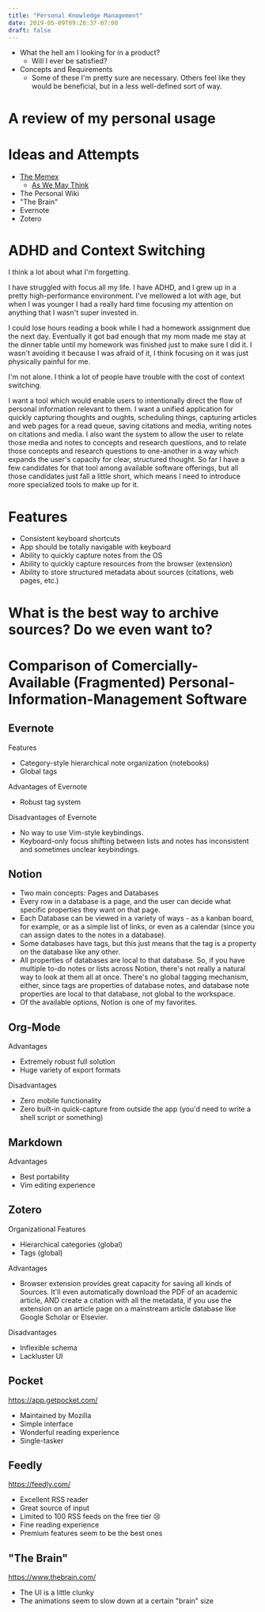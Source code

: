 ```yaml
---
title: "Personal Knowledge Management"
date: 2019-05-09T09:28:37-07:00
draft: false
---
```


* What the hell am I looking for in a product? 
  * Will I ever be satisfied?
* Concepts and Requirements
  * Some of these I'm pretty sure are necessary. Others feel like they would be beneficial, but in a less well-defined sort of way.

# A review of my personal usage

# Ideas and Attempts

  * [The Memex](https://en.wikipedia.org/wiki/Memex)
    * [As We May Think](https://www.theatlantic.com/magazine/archive/1945/07/as-we-may-think/303881/)
  * The Personal Wiki
  * "The Brain"
  * Evernote
  * Zotero

# ADHD and Context Switching

I think a lot about what I'm forgetting.

I have struggled with focus all my life. I have ADHD, and I grew up in a pretty high-performance environment. I've mellowed a lot with age, but when I was younger I had a really hard time focusing my attention on anything that I wasn't super invested in.

I could lose hours reading a book while I had a homework assignment due the next day. Eventually it got bad enough that my mom made me stay at the dinner table until my homework was finished just to make sure I did it. I wasn't avoiding it because I was afraid of it, I think focusing on it was just physically painful for me. 

I'm not alone. I think a lot of people have trouble with the cost of context switching.

I want a tool which would enable users to intentionally direct the flow of personal information relevant to them. I want a unified application for quickly capturing thoughts and oughts, scheduling things, capturing articles and web pages for a read queue, saving citations and media, writing notes on citations and media. I also want the system to allow the user to relate those media and notes to concepts and research questions, and to relate those concepts and research questions to one-another in a way which expands the user's capacity for clear, structured thought. So far I have a few candidates for that tool among available software offerings, but all those candidates just fall a little short, which means I need to introduce more specialized tools to make up for it.

# Features

* Consistent keyboard shortcuts
* App should be totally navigable with keyboard
* Ability to quickly capture notes from the OS
* Ability to quickly capture resources from the browser (extension)
* Ability to store structured metadata about sources (citations, web pages, etc.)

# What is the best way to archive sources? Do we even want to?

# Comparison of Comercially-Available (Fragmented) Personal-Information-Management Software

## Evernote

Features

* Category-style hierarchical note organization (notebooks)
* Global tags

Advantages of Evernote

* Robust tag system

Disadvantages of Evernote

* No way to use Vim-style keybindings.
* Keyboard-only focus shifting between lists and notes has inconsistent and sometimes unclear keybindings.

## Notion

* Two main concepts: Pages and Databases
* Every row in a database is a page, and the user can decide what specific properties they want on that page.
* Each Database can be viewed in a variety of ways - as a kanban board, for example, or as a simple list of links, or even as a calendar (since you can assign dates to the notes in a database).
* Some databases have tags, but this just means that the tag is a property on the database like any other. 
* All properties of databases are local to that database. So, if you have multiple to-do notes or lists across Notion, there's not really a natural way to look at them all at once. There's no global tagging mechanism, either, since tags are properties of database notes, and database note properties are local to that database, not global to the workspace.
* Of the available options, Notion is one of my favorites.

## Org-Mode

Advantages

* Extremely robust full solution
* Huge variety of export formats

Disadvantages

* Zero mobile functionality
* Zero built-in quick-capture from outside the app (you'd need to write a shell script or something)

## Markdown

Advantages

* Best portability
* Vim editing experience

## Zotero

Organizational Features

* Hierarchical categories (global)
* Tags (global)

Advantages

* Browser extension provides great capacity for saving all kinds of Sources. It'll even automatically download the PDF of an academic article, AND create a citation with all the metadata, if you use the extension on an article page on a mainstream article database like Google Scholar or Elsevier.

Disadvantages

* Inflexible schema
* Lackluster UI

## Pocket

https://app.getpocket.com/

* Maintained by Mozilla
* Simple interface
* Wonderful reading experience
* Single-tasker

## Feedly

https://feedly.com/

* Excellent RSS reader
* Great source of input
* Limited to 100 RSS feeds on the free tier 😢
* Fine reading experience
* Premium features seem to be the best ones

## "The Brain"

https://www.thebrain.com/

* The UI is a little clunky
* The animations seem to slow down at a certain "brain" size
